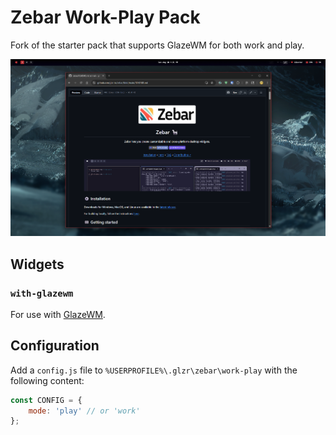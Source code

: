 # Zebar Work-Play Pack

Fork of the starter pack that supports GlazeWM for both work and play.

![Screenshot of work-play theme](./resources/preview-image.png)

## Widgets

### `with-glazewm`

For use with [GlazeWM](https://github.com/glzr-io/glazewm).

## Configuration

Add a `config.js` file to `%USERPROFILE%\.glzr\zebar\work-play` with the following content:

```javascript
const CONFIG = {
    mode: 'play' // or 'work'
};
```

